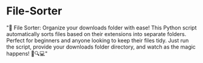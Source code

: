 # File-Sorter
"📂 File Sorter: Organize your downloads folder with ease! This Python script automatically sorts files based on their extensions into separate folders. Perfect for beginners and anyone looking to keep their files tidy. Just run the script, provide your downloads folder directory, and watch as the magic happens! 🚀🔍💻"
